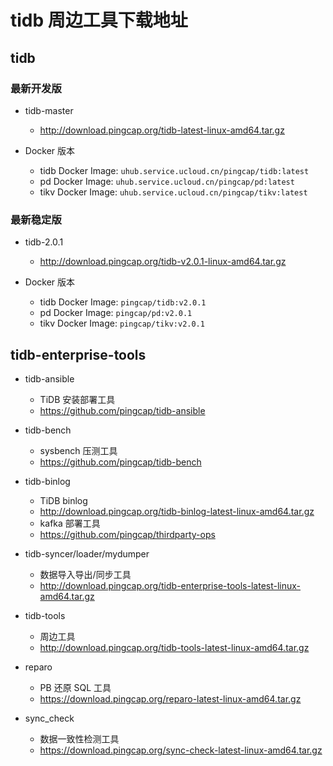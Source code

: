 # tidb 周边工具下载地址

## tidb

### 最新开发版

- tidb-master
  - http://download.pingcap.org/tidb-latest-linux-amd64.tar.gz

- Docker 版本
  - tidb Docker Image: `uhub.service.ucloud.cn/pingcap/tidb:latest`
  - pd   Docker Image: `uhub.service.ucloud.cn/pingcap/pd:latest`
  - tikv Docker Image: `uhub.service.ucloud.cn/pingcap/tikv:latest`

### 最新稳定版

- tidb-2.0.1
  - http://download.pingcap.org/tidb-v2.0.1-linux-amd64.tar.gz

- Docker 版本
  - tidb Docker Image: `pingcap/tidb:v2.0.1`
  - pd   Docker Image: `pingcap/pd:v2.0.1`
  - tikv Docker Image: `pingcap/tikv:v2.0.1`

## tidb-enterprise-tools

- tidb-ansible
  - TiDB 安装部署工具
  - https://github.com/pingcap/tidb-ansible

- tidb-bench
  - sysbench 压测工具
  - https://github.com/pingcap/tidb-bench

- tidb-binlog
  - TiDB binlog
  - http://download.pingcap.org/tidb-binlog-latest-linux-amd64.tar.gz
  - kafka 部署工具
  - https://github.com/pingcap/thirdparty-ops

- tidb-syncer/loader/mydumper
  - 数据导入导出/同步工具
  - http://download.pingcap.org/tidb-enterprise-tools-latest-linux-amd64.tar.gz

- tidb-tools
  - 周边工具
  - http://download.pingcap.org/tidb-tools-latest-linux-amd64.tar.gz

- reparo
  - PB 还原 SQL 工具
  - https://download.pingcap.org/reparo-latest-linux-amd64.tar.gz

- sync_check
  - 数据一致性检测工具
  - https://download.pingcap.org/sync-check-latest-linux-amd64.tar.gz
